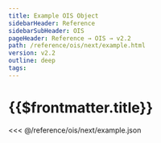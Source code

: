 ```yaml
---
title: Example OIS Object
sidebarHeader: Reference
sidebarSubHeader: OIS
pageHeader: Reference → OIS → v2.2
path: /reference/ois/next/example.html
version: v2.2
outline: deep
tags:
---
```


<VersionWarning/>

<PageHeader/>

<SearchHighlight/>

<FlexStartTag/>

# {{$frontmatter.title}}

<<< @/reference/ois/next/example.json

<FlexEndTag/>
